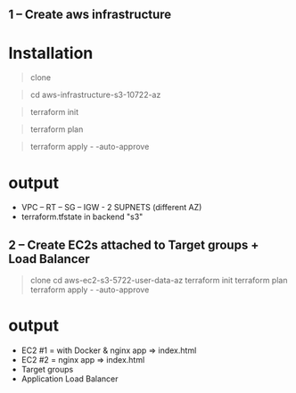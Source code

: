 ## 1 – Create aws infrastructure 

# Installation 

> clone 

 > cd aws-infrastructure-s3-10722-az


 > terraform init


 > terraform plan


 > terraform apply - -auto-approve


# output
 -	VPC – RT – SG – IGW - 2 SUPNETS (different AZ) 
 -	terraform.tfstate  in backend "s3"

## 2 – Create EC2s attached to Target groups + Load Balancer

> clone 
> cd aws-ec2-s3-5722-user-data-az
> terraform init
> terraform plan
> terraform apply - -auto-approve

# output
 - EC2 #1 = with Docker & nginx app => index.html 
 - EC2 #2 = nginx app => index.html 
 - Target groups
 - Application Load Balancer

